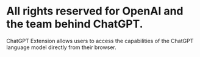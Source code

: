 # All rights reserved for OpenAI and the team behind ChatGPT.
ChatGPT Extension allows users to access the capabilities of the ChatGPT language model directly from their browser.

